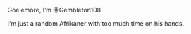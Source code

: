 Goeiemôre, I’m @Gembleton108

I'm just a random Afrikaner with too much time on his hands.

<!---
Gembleton108/Gembleton108 is a ✨ special ✨ repository because its `README.md` (this file) appears on your GitHub profile.
You can click the Preview link to take a look at your changes.
--->
